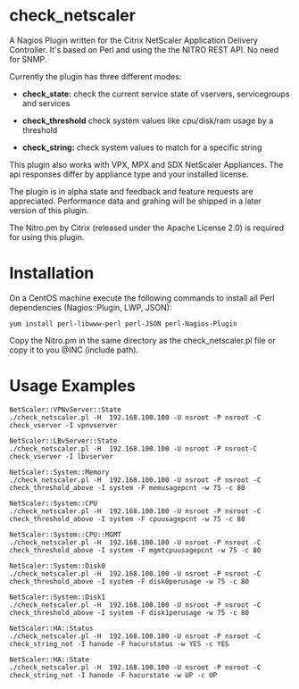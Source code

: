 # check_netscaler

A Nagios Plugin written for the Citrix NetScaler Application Delivery Controller. It's based on Perl and using the the NITRO REST API. No need for SNMP.

Currently the plugin has three different modes:

- **check_state:** check the current service state of vservers, servicegroups and services

- **check_threshold** check system values like cpu/disk/ram usage by a threshold

- **check_string:** check system values to match for a specific string

This plugin also works with VPX, MPX and SDX NetScaler Appliances. The api responses differ by appliance type and your installed license.

The plugin is in alpha state and feedback and feature requests are appreciated. Performance data and grahing will be shipped in a later version of this plugin.

The Nitro.pm by Citrix (released under the Apache License 2.0) is required for using this plugin.

# Installation

On a CentOS machine execute the following commands to install all Perl dependencies (Nagios::Plugin, LWP, JSON):

    yum install perl-libwww-perl perl-JSON perl-Nagios-Plugin

Copy the Nitro.pm in the same directory as the check_netscaler.pl file or copy it to you @INC (include path).

# Usage Examples

    NetScaler::VPNvServer::State
    ./check_netscaler.pl -H  192.168.100.100 -U nsroot -P nsroot -C check_vserver -I vpnvserver

    NetScaler::LBvServer::State
    ./check_netscaler.pl -H  192.168.100.100 -U nsroot -P nsroot-C check_vserver -I lbvserver

    NetScaler::System::Memory
    ./check_netscaler.pl -H  192.168.100.100 -U nsroot -P nsroot -C check_threshold_above -I system -F memusagepcnt -w 75 -c 80

    NetScaler::System::CPU
    ./check_netscaler.pl -H  192.168.100.100 -U nsroot -P nsroot -C check_threshold_above -I system -F cpuusagepcnt -w 75 -c 80

    NetScaler::System::CPU::MGMT
    ./check_netscaler.pl -H  192.168.100.100 -U nsroot -P nsroot -C check_threshold_above -I system -F mgmtcpuusagepcnt -w 75 -c 80

    NetScaler::System::Disk0
    ./check_netscaler.pl -H  192.168.100.100 -U nsroot -P nsroot -C check_threshold_above -I system -F disk0perusage -w 75 -c 80

    NetScaler::System::Disk1
    ./check_netscaler.pl -H  192.168.100.100 -U nsroot -P nsroot -C check_threshold_above -I system -F disk1perusage -w 75 -c 80

    NetScaler::HA::Status
    ./check_netscaler.pl -H  192.168.100.100 -U nsroot -P nsroot -C check_string_not -I hanode -F hacurstatus -w YES -c YES

    NetScaler::HA::State
    ./check_netscaler.pl -H  192.168.100.100 -U nsroot -P nsroot -C check_string_not -I hanode -F hacurstate -w UP -c UP

